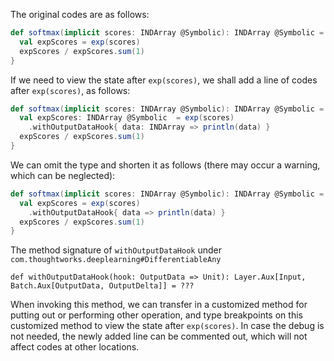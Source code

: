 ﻿The original codes are as follows:
```scala
def softmax(implicit scores: INDArray @Symbolic): INDArray @Symbolic = {
  val expScores = exp(scores)
  expScores / expScores.sum(1)
}
```
If we need to view the state after `exp(scores)`, we shall add a line of codes after `exp(scores)`, as follows:
```scala
def softmax(implicit scores: INDArray @Symbolic): INDArray @Symbolic = {
  val expScores: INDArray @Symbolic  = exp(scores)
    .withOutputDataHook{ data: INDArray => println(data) }
  expScores / expScores.sum(1)
}
```

We can omit the type and shorten it as follows (there may occur a warning, which can be neglected):
```scala
def softmax(implicit scores: INDArray @Symbolic): INDArray @Symbolic = {
  val expScores = exp(scores)
    .withOutputDataHook{ data => println(data) }
  expScores / expScores.sum(1)
}
```

The method signature of `withOutputDataHook` under `com.thoughtworks.deeplearning#DifferentiableAny`
```scala, is as follows:
def withOutputDataHook(hook: OutputData => Unit): Layer.Aux[Input, Batch.Aux[OutputData, OutputDelta]] = ???
```

When invoking this method, we can transfer in a customized method for putting out or performing other operation, and type breakpoints on this customized method to view the state after `exp(scores)`.
In case the debug is not needed, the newly added line can be commented out, which will not affect codes at other locations.